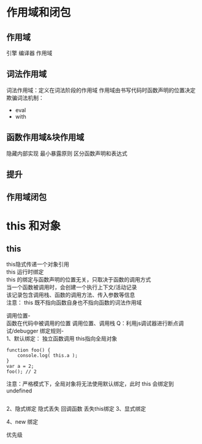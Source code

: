 # 作用域和闭包
## 作用域
引擎 编译器 作用域
## 词法作用域
词法作用域：定义在词法阶段的作用域
作用域由书写代码时函数声明的位置决定
欺骗词法机制：
- eval
- with
## 函数作用域&块作用域
隐藏内部实现 最小暴露原则
区分函数声明和表达式
## 提升

## 作用域闭包

# this 和对象
## this
this隐式传递一个对象引用  
this 运行时绑定  
this 的绑定与函数声明的位置无关，只取决于函数的调用方式  
当一个函数被调用时，会创建一个执行上下文/活动记录  
该记录包含调用栈、函数的调用方法、传入参数等信息  
注意： this 既不指向函数自身也不指向函数的词法作用域  

调用位置-  
函数在代码中被调用的位置
调用位置、调用栈
Q：利用js调试器进行断点调试/debugger
绑定规则-  
1、默认绑定： 独立函数调用
this指向全局对象
```
function foo() { 
    console.log( this.a );
}
var a = 2; 
foo(); // 2
```
注意：严格模式下，全局对象将无法使用默认绑定，此时 this 会绑定到 undefined
```

```
2、隐式绑定
隐式丢失
回调函数 丢失this绑定
3、显式绑定

4、new 绑定

优先级
